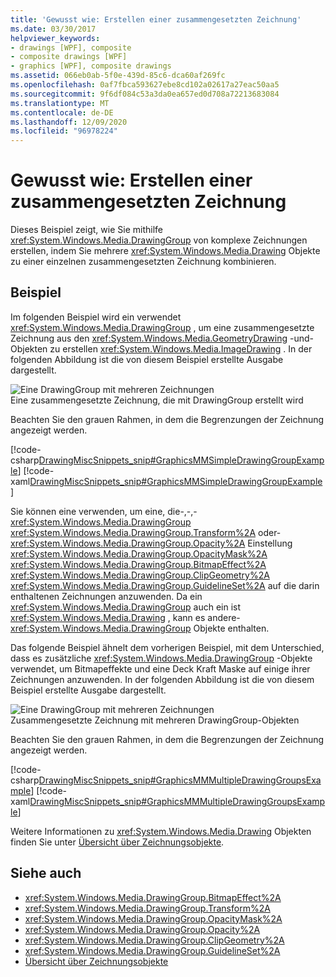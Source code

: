 ```yaml
---
title: 'Gewusst wie: Erstellen einer zusammengesetzten Zeichnung'
ms.date: 03/30/2017
helpviewer_keywords:
- drawings [WPF], composite
- composite drawings [WPF]
- graphics [WPF], composite drawings
ms.assetid: 066eb0ab-5f0e-439d-85c6-dca60af269fc
ms.openlocfilehash: 0af7fbca593627ebe8cd102a02617a27eac50aa5
ms.sourcegitcommit: 9f6df084c53a3da0ea657ed0d708a72213683084
ms.translationtype: MT
ms.contentlocale: de-DE
ms.lasthandoff: 12/09/2020
ms.locfileid: "96978224"
---
```

# <a name="how-to-create-a-composite-drawing"></a>Gewusst wie: Erstellen einer zusammengesetzten Zeichnung
Dieses Beispiel zeigt, wie Sie mithilfe <xref:System.Windows.Media.DrawingGroup> von komplexe Zeichnungen erstellen, indem Sie mehrere <xref:System.Windows.Media.Drawing> Objekte zu einer einzelnen zusammengesetzten Zeichnung kombinieren.  
  
## <a name="example"></a>Beispiel  
 Im folgenden Beispiel wird ein verwendet <xref:System.Windows.Media.DrawingGroup> , um eine zusammengesetzte Zeichnung aus den <xref:System.Windows.Media.GeometryDrawing> -und-Objekten zu erstellen <xref:System.Windows.Media.ImageDrawing> . In der folgenden Abbildung ist die von diesem Beispiel erstellte Ausgabe dargestellt.  
  
 ![Eine DrawingGroup mit mehreren Zeichnungen](./media/graphicsmm-simple.jpg "graphicsmm_simple")  
Eine zusammengesetzte Zeichnung, die mit DrawingGroup erstellt wird  
  
 Beachten Sie den grauen Rahmen, in dem die Begrenzungen der Zeichnung angezeigt werden.  
  
 [!code-csharp[DrawingMiscSnippets_snip#GraphicsMMSimpleDrawingGroupExample](~/samples/snippets/csharp/VS_Snippets_Wpf/DrawingMiscSnippets_snip/CSharp/DrawingGroupExample.cs#graphicsmmsimpledrawinggroupexample)]
 [!code-xaml[DrawingMiscSnippets_snip#GraphicsMMSimpleDrawingGroupExample](~/samples/snippets/xaml/VS_Snippets_Wpf/DrawingMiscSnippets_snip/XAML/DrawingGroupExample.xaml#graphicsmmsimpledrawinggroupexample)]  
  
 Sie können eine verwenden, um eine, die-,-,- <xref:System.Windows.Media.DrawingGroup> <xref:System.Windows.Media.DrawingGroup.Transform%2A> oder- <xref:System.Windows.Media.DrawingGroup.Opacity%2A> Einstellung <xref:System.Windows.Media.DrawingGroup.OpacityMask%2A> <xref:System.Windows.Media.DrawingGroup.BitmapEffect%2A> <xref:System.Windows.Media.DrawingGroup.ClipGeometry%2A> <xref:System.Windows.Media.DrawingGroup.GuidelineSet%2A> auf die darin enthaltenen Zeichnungen anzuwenden. Da ein <xref:System.Windows.Media.DrawingGroup> auch ein ist <xref:System.Windows.Media.Drawing> , kann es andere- <xref:System.Windows.Media.DrawingGroup> Objekte enthalten.  
  
 Das folgende Beispiel ähnelt dem vorherigen Beispiel, mit dem Unterschied, dass es zusätzliche <xref:System.Windows.Media.DrawingGroup> -Objekte verwendet, um Bitmapeffekte und eine Deck Kraft Maske auf einige ihrer Zeichnungen anzuwenden. In der folgenden Abbildung ist die von diesem Beispiel erstellte Ausgabe dargestellt.  
  
 ![Eine DrawingGroup mit mehreren Zeichnungen](./media/graphicsmm-multiple.jpg "graphicsmm_multiple")  
Zusammengesetzte Zeichnung mit mehreren DrawingGroup-Objekten  
  
 Beachten Sie den grauen Rahmen, in dem die Begrenzungen der Zeichnung angezeigt werden.  
  
 [!code-csharp[DrawingMiscSnippets_snip#GraphicsMMMultipleDrawingGroupsExample](~/samples/snippets/csharp/VS_Snippets_Wpf/DrawingMiscSnippets_snip/CSharp/DrawingGroupExample.cs#graphicsmmmultipledrawinggroupsexample)]
 [!code-xaml[DrawingMiscSnippets_snip#GraphicsMMMultipleDrawingGroupsExample](~/samples/snippets/xaml/VS_Snippets_Wpf/DrawingMiscSnippets_snip/XAML/DrawingGroupExample.xaml#graphicsmmmultipledrawinggroupsexample)]  
  
 Weitere Informationen zu <xref:System.Windows.Media.Drawing> Objekten finden Sie unter [Übersicht über Zeichnungsobjekte](drawing-objects-overview.md).  
  
## <a name="see-also"></a>Siehe auch

- <xref:System.Windows.Media.DrawingGroup.BitmapEffect%2A>
- <xref:System.Windows.Media.DrawingGroup.Transform%2A>
- <xref:System.Windows.Media.DrawingGroup.OpacityMask%2A>
- <xref:System.Windows.Media.DrawingGroup.Opacity%2A>
- <xref:System.Windows.Media.DrawingGroup.ClipGeometry%2A>
- <xref:System.Windows.Media.DrawingGroup.GuidelineSet%2A>
- [Übersicht über Zeichnungsobjekte](drawing-objects-overview.md)
